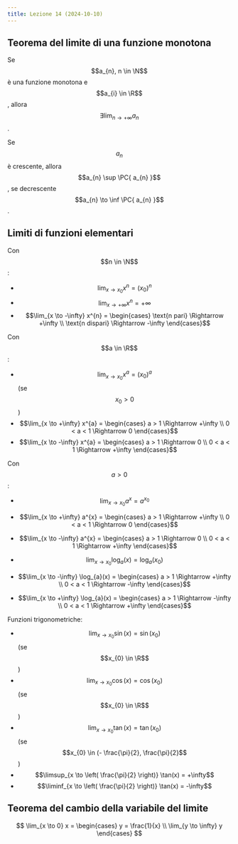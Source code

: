 ```yaml
---
title: Lezione 14 (2024-10-10)
---
```


## Teorema del limite di una funzione monotona

Se $$a_{n}, n \in \N$$ è una funzione monotona e $$a_{i} \in \R$$, allora
$$\exists \lim_{n \to +\infty} a_{n}$$.

Se $$a_{n}$$ è crescente, allora $$a_{n} \sup \PC{ a_{n} }$$, se decrescente
$$a_{n} \to \inf \PC{ a_{n} }$$.

## Limiti di funzioni elementari

Con $$n \in \N$$:

- $$\lim_{x \to x_{0}} x^{n} = (x_{0})^{n}$$
- $$\lim_{x \to +\infty} x^{n} = +\infty$$
- $$\lim_{x \to -\infty} x^{n} = \begin{cases} \text{n pari} \Rightarrow +\infty \\ \text{n dispari} \Rightarrow -\infty \end{cases}$$

Con $$a \in \R$$:

- $$\lim_{x \to x_{0}} x^{a} = (x_{0})^{a}$$ (se $$x_{0} > 0$$)
- $$\lim_{x \to +\infty} x^{a} = \begin{cases} a > 1 \Rightarrow +\infty \\ 0 < a < 1 \Rightarrow 0 \end{cases}$$
- $$\lim_{x \to -\infty} x^{a} = \begin{cases} a > 1 \Rightarrow 0 \\ 0 < a < 1 \Rightarrow +\infty \end{cases}$$

Con $$a > 0$$:

- $$\lim_{x \to x_{0}} a^{x} = a^{x_{0}}$$
- $$\lim_{x \to +\infty} a^{x} = \begin{cases} a > 1 \Rightarrow +\infty \\ 0 < a < 1 \Rightarrow 0 \end{cases}$$
- $$\lim_{x \to -\infty} a^{x} = \begin{cases} a > 1 \Rightarrow 0 \\ 0 < a < 1 \Rightarrow +\infty \end{cases}$$

- $$\lim_{x \to x_{0}} \log_{a}(x) = \log_{a}(x_{0})$$
- $$\lim_{x \to -\infty} \log_{a}(x) = \begin{cases} a > 1 \Rightarrow +\infty \\ 0 < a < 1 \Rightarrow -\infty \end{cases}$$
- $$\lim_{x \to +\infty} \log_{a}(x) = \begin{cases} a > 1 \Rightarrow -\infty \\ 0 < a < 1 \Rightarrow +\infty \end{cases}$$

Funzioni trigonometriche:

- $$\lim_{x \to x_{0}} \sin(x) = \sin(x_{0})$$ (se $$x_{0} \in \R$$)
- $$\lim_{x \to x_{0}} \cos(x) = \cos(x_{0})$$ (se $$x_{0} \in \R$$)
- $$\lim_{x \to x_{0}} \tan(x) = \tan(x_{0})$$ (se
  $$x_{0} \in (- \frac{\pi}{2}, \frac{\pi}{2}$$)
- $$\limsup_{x \to \left( \frac{\pi}{2} \right)} \tan(x) = +\infty$$
- $$\liminf_{x \to \left( \frac{\pi}{2} \right)} \tan(x) = -\infty$$

## Teorema del cambio della variabile del limite

$$
\lim_{x \to 0} x = \begin{cases} y = \frac{1}{x} \\ \lim_{y \to \infty} y \end{cases}
$$

